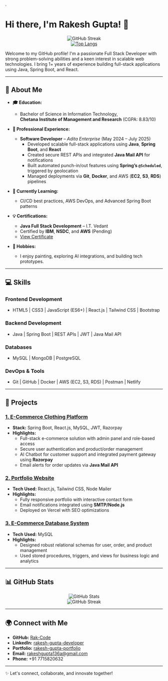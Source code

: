 . 
# Hi there, I'm Rakesh Gupta! 👋

<div align="center">
  <img src="https://streak-stats.demolab.com/?user=Rak-Code&theme=light&date_format=M%20j%5B%2C%20Y%5D" alt="GitHub Streak" />
  <br />
  <a href="https://github.com/Rak-Code/github-readme-stats">
    <img src="https://github-readme-stats.vercel.app/api/top-langs/?username=Rak-Code&hide=html,css" alt="Top Langs" />
  </a>
</div>

Welcome to my GitHub profile! I'm a passionate Full Stack Developer with strong problem-solving abilities and a keen interest in scalable web technologies. I bring 1+ years of experience building full-stack applications using Java, Spring Boot, and React.

---

## 🚀 About Me

- **🎓 Education:**  
  - Bachelor of Science in Information Technology,  
    **Chetana Institute of Management and Research** (CGPA: 8.83/10)

- **💼 Professional Experience:**  
  - **Software Developer** – *Adita Enterprise* (May 2024 – July 2025)  
    - Developed scalable full-stack applications using **Java**, **Spring Boot**, and **React**  
    - Created secure REST APIs and integrated **Java Mail API** for notifications  
    - Built automated punch-in/out features using **Spring’s `@Scheduled`**, triggered by geolocation  
    - Managed deployments via **Git**, **Docker**, and AWS (**EC2**, **S3**, **RDS**) pipelines  

- **🌱 Currently Learning:**  
  - CI/CD best practices, AWS DevOps, and Advanced Spring Boot patterns

- **💡 Certifications:**  
  - **Java Full Stack Development** – I.T. Vedant  
  - Certified by **IBM**, **NSDC**, and **AWS** (Pending)  
  - [View Certificate](https://drive.google.com/file/d/15OtXeIAv2y0TzojZbKZo-SYJXPvQK_Ok/view)

- **🎨 Hobbies:**  
  - I enjoy painting, exploring AI integrations, and building tech prototypes.

---

## 💻 Skills

### **Frontend Development**
- HTML5 | CSS3 | JavaScript (ES6+) | React.js | Tailwind CSS | Bootstrap

### **Backend Development**
- Java | Spring Boot | REST APIs | JWT | Java Mail API

### **Databases**
- MySQL | MongoDB | PostgreSQL

### **DevOps & Tools**
- Git | GitHub | Docker | AWS (EC2, S3, RDS) | Postman | Netlify

---

## 🌟 Projects

### [1. E-Commerce Clothing Platform](https://github.com/Rak-Code/Athena)
- **Stack:** Spring Boot, React.js, MySQL, JWT, Razorpay
- **Highlights:**
  - Full-stack e-commerce solution with admin panel and role-based access
  - Secure user authentication and product/order management
  - AI Chatbot for customer support and integrated payment gateway using **Razorpay**
  - Email alerts for order updates via **Java Mail API**

### [2. Portfolio Website](https://github.com/Rak-Code/rakportfolio)
- **Tech Used:** React.js, Tailwind CSS, Node Mailer
- **Highlights:**
  - Fully responsive portfolio with interactive contact form
  - Email notifications integrated using **SMTP/Node.js**
  - Deployed on Vercel with SEO optimizations

### [3. E-Commerce Database System](https://github.com/Rak-Code/MySQLProject)
- **Tech Used:** MySQL
- **Highlights:**
  - Designed robust relational schemas for user, order, and product management
  - Used stored procedures, triggers, and views for business logic and analytics

---

## 📊 GitHub Stats

<div align="center">
  <img src="https://github-readme-stats.vercel.app/api?username=Rak-Code&show_icons=true&theme=light&hide=issues&count_private=true&include_all_commits=true" alt="GitHub Stats" />
  <br />
  <img src="https://streak-stats.demolab.com/?user=Rak-Code&theme=light&date_format=M%20j%5B%2C%20Y%5D" alt="GitHub Streak" />
</div>

---

## 🌍 Connect with Me

- **GitHub:** [Rak-Code](https://github.com/Rak-Code)  
- **LinkedIn:** [rakesh-gupta-developer](https://linkedin.com/in/rakesh-gupta-developer)  
- **Portfolio:** [rakesh-gupta-portfolio](https://rakesh-gupta-portfolio-next-js-six.vercel.app)  
- **Email:** [rakeshgupta136a@gmail.com](mailto:rakeshgupta136a@gmail.com)  
- **Phone:** +91 7715820632

---

✨ Let's connect, collaborate, and innovate together!
